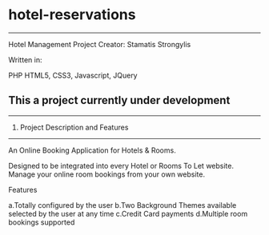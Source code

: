 # hotel-reservations


-------------------------
Hotel Management Project
Creator: Stamatis Strongylis

Written in:

PHP
HTML5, CSS3, Javascript, JQuery

This a project currently under development
-------------------------

-------------------------
1. Project Description and Features
-------------------------

An Online Booking Application for Hotels & Rooms.

Designed to be integrated into every Hotel or Rooms To Let website. Manage your online room bookings from your own website.

Features

a.Totally configured by the user
b.Two Background Themes available selected by the user at any time
c.Credit Card payments
d.Multiple room bookings supported


